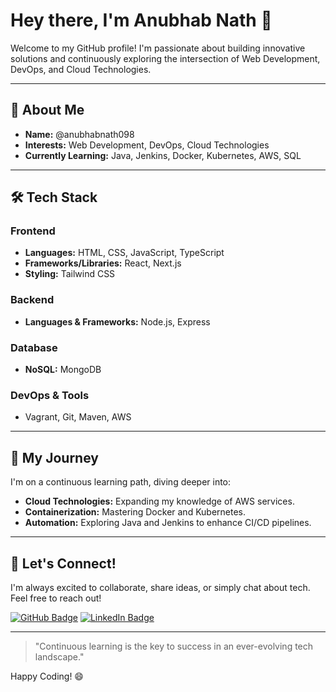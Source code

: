 # Hey there, I'm Anubhab Nath 👋

Welcome to my GitHub profile! I'm passionate about building innovative solutions and continuously exploring the intersection of Web Development, DevOps, and Cloud Technologies.

---

## 🚀 About Me

- **Name:** @anubhabnath098
- **Interests:** Web Development, DevOps, Cloud Technologies
- **Currently Learning:** Java, Jenkins, Docker, Kubernetes, AWS, SQL

---

## 🛠️ Tech Stack

### Frontend
- **Languages:** HTML, CSS, JavaScript, TypeScript
- **Frameworks/Libraries:** React, Next.js
- **Styling:** Tailwind CSS

### Backend
- **Languages & Frameworks:** Node.js, Express

### Database
- **NoSQL:** MongoDB

### DevOps & Tools
- Vagrant, Git, Maven, AWS

---

## 🌱 My Journey

I'm on a continuous learning path, diving deeper into:
- **Cloud Technologies:** Expanding my knowledge of AWS services.
- **Containerization:** Mastering Docker and Kubernetes.
- **Automation:** Exploring Java and Jenkins to enhance CI/CD pipelines.

---

## 🤝 Let's Connect!

I'm always excited to collaborate, share ideas, or simply chat about tech. Feel free to reach out!

[![GitHub Badge](https://img.shields.io/badge/-@anubhabnath098-181717?style=flat&logo=github)](https://github.com/anubhabnath098)
[![LinkedIn Badge](https://img.shields.io/badge/-LinkedIn-blue?style=flat&logo=Linkedin&logoColor=white)](https://www.linkedin.com/in/anubhab-nath-0a42bb292)

---

> "Continuous learning is the key to success in an ever-evolving tech landscape." 

Happy Coding! 😄
